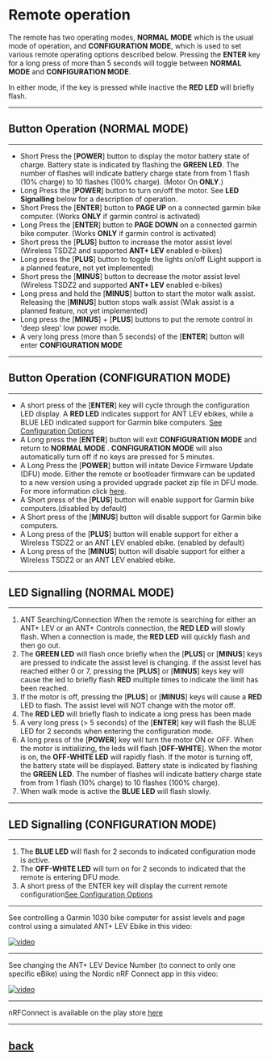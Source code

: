 # **Remote operation**

The remote has two operating modes, **NORMAL** **MODE** which is the usual mode of operation, and **CONFIGURATION** **MODE**, which is used to set various remote operating options described below. Pressing the **ENTER** key for a long press of more than 5 seconds will toggle between **NORMAL MODE** and **CONFIGURATION MODE**.<br>

In either mode, if the key is pressed while inactive the **RED LED** will briefly flash.

----

## Button Operation (NORMAL MODE)

----

* Short Press the [**POWER**] button to display the motor battery state of charge. Battery state is indicated by flashing the **GREEN LED**. The number of flashes will indicate battery charge state from from 1 flash (10% charge) to 10 flashes (100% charge). (Motor On **ONLY**.)  
* Long Press the [**POWER**] button to turn on/off the motor. See **LED Signalling** below for a description of operation.
* Short Press the [**ENTER**] button to **PAGE UP** on a connected garmin bike computer. (Works **ONLY** if garmin control is activated)
* Long Press the [**ENTER**] button to **PAGE DOWN** on a connected garmin bike computer. (Works **ONLY** if garmin control is activated)
* Short press the [**PLUS**] button to increase the motor assist level (Wireless TSDZ2 and supported **ANT+ LEV** enabled e-bikes)
* Long press the [**PLUS**] button to toggle the lights on/off (Light support is a planned feature, not yet implemented)
* Short press the [**MINUS**] button to decrease the motor assist level (Wireless TSDZ2 and supported **ANT+ LEV** enabled e-bikes)
* Long press and hold the [**MINUS**] button to start the motor walk assist. Releasing the [**MINUS**] button stops walk assist (Wlak assist is a planned feature, not yet implemented)
* Long press the [**MINUS**] + [**PLUS**] buttons to put the remote control in 'deep sleep' low power mode.
* A very long press (more than 5 seconds) of the [**ENTER**] button will enter **CONFIGURATION MODE**
  
----

## Button Operation (CONFIGURATION MODE)

----

* A short press of the [**ENTER**] key will cycle through the configuration LED display. A **RED LED** indicates support for ANT LEV ebikes, while a BLUE LED indicated support for Garmin bike computers. [See Configuration Options](configuration.md)
* A Long press the [**ENTER**] button will exit **CONFIGURATION MODE** and return to **NORMAL MODE** . **CONFIGURATION MODE** will also automatically turn off if no keys are pressed for 5 minutes. 
* A Long Press the [**POWER**] button will initate Device Firmware Update (DFU) mode.  Either the remote or bootloader firmware can be updated to a new version using a provided upgrade packet zip file in DFU mode. For more information click [here](dfu.md).
* A Short press of the [**PLUS**] button will enable support for Garmin bike computers.(disabled by default)
* A Short press of the [**MINUS**] button will disable support for Garmin bike computers.
* A Long press of the [**PLUS**] button will enable support for either a Wireless TSDZ2 or an ANT LEV enabled ebike. (enabled by default)
* A Long press of the [**MINUS**] button will disable support for either a Wireless TSDZ2 or an ANT LEV enabled ebike.

----

## LED Signalling (NORMAL MODE)

----

1. ANT Searching/Connection
   When the remote is searching for either an ANT+ LEV or an ANT+ Controls connection, the **RED LED** will slowly flash. When a connection is made, the **RED LED** will quickly flash and then go out.
2. The **GREEN LED** will flash once briefly when the [**PLUS**] or [**MINUS**] keys are pressed to indicate the assist level is changing. if the assist level has reached either 0 or 7, pressing the [**PLUS**] or [**MINUS**] keys key will cause the led to briefly flash **RED** multiple times to indicate the limit has been reached. 
3. If the motor is off, pressing the [**PLUS**] or [**MINUS**] keys will cause a **RED** LED to flash. The assist level will NOT change with the motor off. 
4. The **RED LED** will briefly flash to indicate a long press has been made
5. A very long press (> 5 seconds) of the [**ENTER**] key will flash the BLUE LED for 2 seconds when entering the configuration mode.
6. A long press of the [**POWER**] key will turn the motor ON or OFF. When the motor is initializing, the leds will flash [**OFF-WHITE**]. When the motor is on, the **OFF-WHITE LED** will rapidly flash. If the motor is turning off, the battery state will be displayed. Battery state is indicated by flashing the **GREEN LED**. The number of flashes will indicate battery charge state from from 1 flash (10% charge) to 10 flashes (100% charge).
7. When walk mode is active the **BLUE LED** will flash slowly.

----

## LED Signalling (CONFIGURATION MODE)

----

1. The **BLUE LED** will flash for 2 seconds to indicated configuration mode is active.
2. The **OFF-WHITE LED** will turn on for 2 seconds to indicated that the remote is entering DFU mode.
3. A short press of the ENTER key will display the current remote configuration[See Configuration Options](configuration.md)

----

See controlling a Garmin 1030 bike computer for assist levels and page control using a simulated ANT+ LEV Ebike in this video:

[![video](https://img.youtube.com/vi/s7URIMVzcwc/hqdefault.jpg)](https://www.youtube.com/watch?v=s7URIMVzcwc)

----

See changing the ANT+ LEV Device Number (to connect to only one specific eBike) using the Nordic nRF Connect app in this video:

[![video](https://img.youtube.com/vi/_ALauuDxZuQ/hqdefault.jpg)](https://youtu.be/_ALauuDxZuQ) 

----

nRFConnect is available on the play store [here](https://play.google.com/store/apps/details?id=no.nordicsemi.android.mcp&hl=en_CA&gl=US)

----

## [back](../README.md)